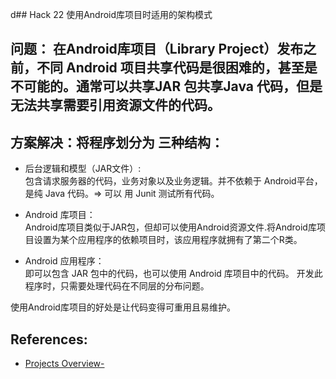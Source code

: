 d## Hack 22 使用Android库项目时适用的架构模式
## 问题： 在Android库项目（Library Project）发布之前，不同 Android 项目共享代码是很困难的，甚至是不可能的。通常可以共享JAR 包共享Java 代码，但是无法共享需要引用资源文件的代码。
## 方案解决：将程序划分为 三种结构：    

- 后台逻辑和模型（JAR文件）:    
包含请求服务器的代码，业务对象以及业务逻辑。并不依赖于 Android平台，是纯 Java 代码。=> 可以 用 Junit 测试所有代码。   

- Android 库项目：   
Android库项目类似于JAR包，但却可以使用Android资源文件.将Android库项目设置为某个应用程序的依赖项目时，该应用程序就拥有了第二个R类。    

- Android 应用程序：    
即可以包含 JAR 包中的代码，也可以使用 Android 库项目中的代码。 开发此程序时，只需要处理代码在不同层的分布问题。   

使用Android库项目的好处是让代码变得可重用且易维护。

## References:
- [Projects Overview-
](https://developer.android.google.cn/studio/projects/index.html#Library-Projects)